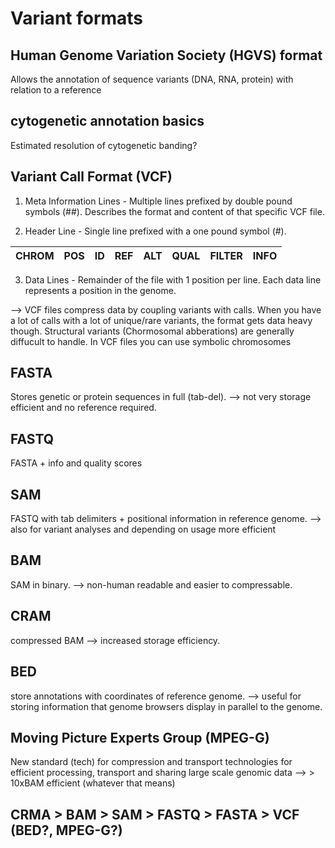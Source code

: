 # Variant formats


## Human Genome Variation Society (HGVS) format
Allows the annotation of sequence variants (DNA, RNA, protein) with relation to a reference


## cytogenetic annotation basics
Estimated resolution of cytogenetic banding?

## Variant Call Format (VCF)

   1. Meta Information Lines - Multiple lines prefixed by double pound symbols (##). Describes the format and content of that specific VCF file.
    
   2. Header Line - Single line prefixed with a one pound symbol (#).
  
CHROM | POS | ID | REF | ALT | QUAL | FILTER | INFO
----- | --- | -- | --- | --- | ---- | ------ | ----

   3. Data Lines - Remainder of the file with 1 position per line.
    Each data line represents a position in the genome.
    
--> VCF files compress data by coupling variants with calls.
When you have a lot of calls with a lot of unique/rare variants, the format gets data heavy though.
Structural variants (Chormosomal abberations) are generally diffucult to handle. In VCF files you can use symbolic chromosomes

## FASTA
Stores genetic or protein sequences in full (tab-del). --> not very storage efficient and no reference required.

## FASTQ
FASTA + info and quality scores

## SAM
FASTQ with tab delimiters + positional information in reference genome. --> also for variant analyses and depending on usage more efficient

## BAM
SAM in binary. --> non-human readable and easier to compressable.

## CRAM
compressed BAM --> increased storage efficiency.

## BED
store annotations with coordinates of reference genome. --> useful for storing information that genome browsers display in parallel to the genome. 

## Moving Picture Experts Group  (MPEG-G)

New standard (tech) for compression and transport technologies for efficient processing, transport and sharing large scale genomic data --> > 10xBAM efficient (whatever that means)

## CRMA > BAM > SAM > FASTQ > FASTA > VCF  (BED?, MPEG-G?)
